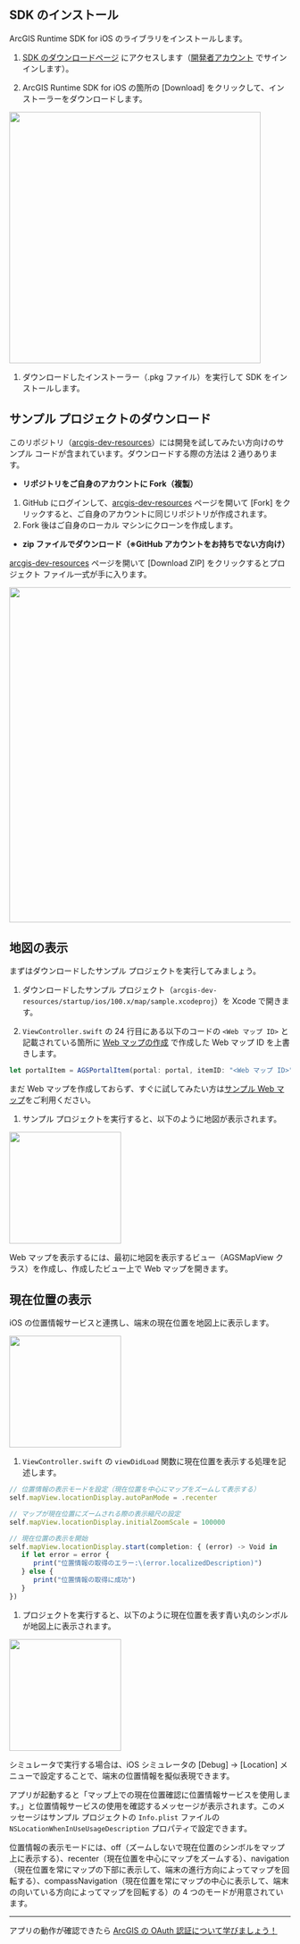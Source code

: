 ## SDK のインストール

ArcGIS Runtime SDK for iOS のライブラリをインストールします。

1. [SDK のダウンロードページ](https://developers.arcgis.com/downloads) にアクセスします（[開発者アカウント](../get-dev-account) でサインインします）。

1. ArcGIS Runtime SDK for iOS の箇所の [Download] をクリックして、インストーラーをダウンロードします。

 <img src="http://apps.esrij.com/arcgis-dev/guide/img/startup-ios100.0/sdk-download.png" width="450px">

1. ダウンロードしたインストーラー（.pkg ファイル）を実行して SDK をインストールします。

## サンプル プロジェクトのダウンロード

このリポジトリ（[arcgis-dev-resources](https://github.com/EsriJapan/arcgis-dev-resources)）には開発を試してみたい方向けのサンプル コードが含まれています。ダウンロードする際の方法は 2 通りあります。

* __リポジトリをご自身のアカウントに Fork（複製）__

 1. GitHub にログインして、[arcgis-dev-resources](https://github.com/EsriJapan/arcgis-dev-resources) ページを開いて [Fork] をクリックすると、ご自身のアカウントに同じリポジトリが作成されます。
 1. Fork 後はご自身のローカル マシンにクローンを作成します。


* __zip ファイルでダウンロード（※GitHub アカウントをお持ちでない方向け）__

 [arcgis-dev-resources](https://github.com/EsriJapan/arcgis-dev-resources) ページを開いて [Download ZIP] をクリックするとプロジェクト ファイル一式が手に入ります。

 <img src="http://apps.esrij.com/arcgis-dev/guide/img/startup-ios100.0/sample-download.png" width="600px">

## 地図の表示

まずはダウンロードしたサンプル プロジェクトを実行してみましょう。

1. ダウンロードしたサンプル プロジェクト（`arcgis-dev-resources/startup/ios/100.x/map/sample.xcodeproj`）を Xcode で開きます。

1. `ViewController.swift` の 24 行目にある以下のコードの `<Web マップ ID>` と記載されている箇所に [Web マップの作成](http://esrijapan.github.io/arcgis-dev-resources/create-webmap/) で作成した Web マップ ID を上書きします。

 ```javascript
 let portalItem = AGSPortalItem(portal: portal, itemID: "<Web マップ ID>")
 ```

 まだ Web マップを作成しておらず、すぐに試してみたい方は[サンプル Web マップ](https://www.arcgis.com/home/item.html?id=d3ffea931f4a455f9c3b6c2102e66eda)をご利用ください。

1. サンプル プロジェクトを実行すると、以下のように地図が表示されます。

 <img src="http://apps.esrij.com/arcgis-dev/guide/img/startup-ios100.0/map-app.png" width="200px">

 Web マップを表示するには、最初に地図を表示するビュー（AGSMapView クラス）を作成し、作成したビュー上で Web マップを開きます。

## 現在位置の表示

iOS の位置情報サービスと連携し、端末の現在位置を地図上に表示します。

 <img src="http://apps.esrij.com/arcgis-dev/guide/img/startup-ios100.0/location-app.png" width="200px">


1. `ViewController.swift` の `viewDidLoad` 関数に現在位置を表示する処理を記述します。

 ```javascript
 // 位置情報の表示モードを設定（現在位置を中心にマップをズームして表示する）
 self.mapView.locationDisplay.autoPanMode = .recenter

 // マップが現在位置にズームされる際の表示縮尺の設定
 self.mapView.locationDisplay.initialZoomScale = 100000

 // 現在位置の表示を開始
 self.mapView.locationDisplay.start(completion: { (error) -> Void in
    if let error = error {
       print("位置情報の取得のエラー:\(error.localizedDescription)")
    } else {
       print("位置情報の取得に成功")
    }
 })
 ```

1. プロジェクトを実行すると、以下のように現在位置を表す青い丸のシンボルが地図上に表示されます。

 <img src="http://apps.esrij.com/arcgis-dev/guide/img/startup-ios100.0/location-app.gif" width="200px">

 シミュレータで実行する場合は、iOS シミュレータの [Debug] → [Location] メニューで設定することで、端末の位置情報を擬似表現できます。

 アプリが起動すると「マップ上での現在位置確認に位置情報サービスを使用します。」と位置情報サービスの使用を確認するメッセージが表示されます。このメッセージはサンプル プロジェクトの `Info.plist` ファイルの `NSLocationWhenInUseUsageDescription` プロパティで設定できます。

 位置情報の表示モードには、off（ズームしないで現在位置のシンボルをマップ上に表示する）、recenter（現在位置を中心にマップをズームする）、navigation（現在位置を常にマップの下部に表示して、端末の進行方向によってマップを回転する）、compassNavigation（現在位置を常にマップの中心に表示して、端末の向いている方向によってマップを回転する）の 4 つのモードが用意されています。

 ---

アプリの動作が確認できたら [ArcGIS の OAuth 認証について学びましょう！](../authentication)
